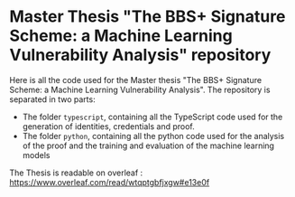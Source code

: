  # Master Thesis "The BBS+ Signature Scheme: a Machine Learning Vulnerability Analysis" repository

 Here is all the code used for the Master thesis "The BBS+ Signature Scheme: a Machine Learning Vulnerability Analysis". The repository is separated in two parts:

 - The folder `typescript`, containing all the TypeScript code used for the generation of identities, credentials and proof.
 - The folder `python`, containing all the python code used for the analysis of the proof and the training and evaluation of the machine learning models

The Thesis is readable on overleaf : https://www.overleaf.com/read/wtqptgbfjxgw#e13e0f
